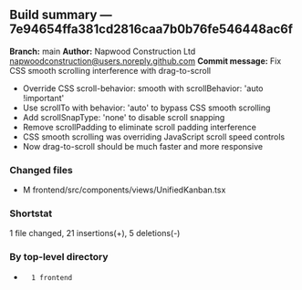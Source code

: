 ## Build summary — 7e94654ffa381cd2816caa7b0b76fe546448ac6f

**Branch:** main
**Author:** Napwood Construction Ltd <napwoodconstruction@users.noreply.github.com>
**Commit message:** Fix CSS smooth scrolling interference with drag-to-scroll

- Override CSS scroll-behavior: smooth with scrollBehavior: 'auto !important'
- Use scrollTo with behavior: 'auto' to bypass CSS smooth scrolling
- Add scrollSnapType: 'none' to disable scroll snapping
- Remove scrollPadding to eliminate scroll padding interference
- CSS smooth scrolling was overriding JavaScript scroll speed controls
- Now drag-to-scroll should be much faster and more responsive

### Changed files
 - M	frontend/src/components/views/UnifiedKanban.tsx

### Shortstat
 1 file changed, 21 insertions(+), 5 deletions(-)

### By top-level directory
 -       1 frontend

